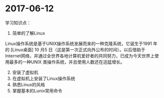 # 2017-06-12
 学习知识点：
 1. 简单的了解Linux 
 
 Linux操作系统是基于UNIX操作系统发展而来的一种克隆系统，它诞生于1991 年的 [Linux桌面] 10 月5 日（这是第一次正式向外公布的时间）。以后借助于Internet网络，并通过全世界各地计算机爱好者的共同努力，已成为今天世界上使用最多的一种UNIX 类操作系统，并且使用人数还在迅猛增长。 
 
 2. 安装了虚拟机
 3. 在虚拟机上安装了Linux操作系统
 4. 熟悉Linux的风格
 5. 掌握基本的Lunix常用命令
 
 
 

